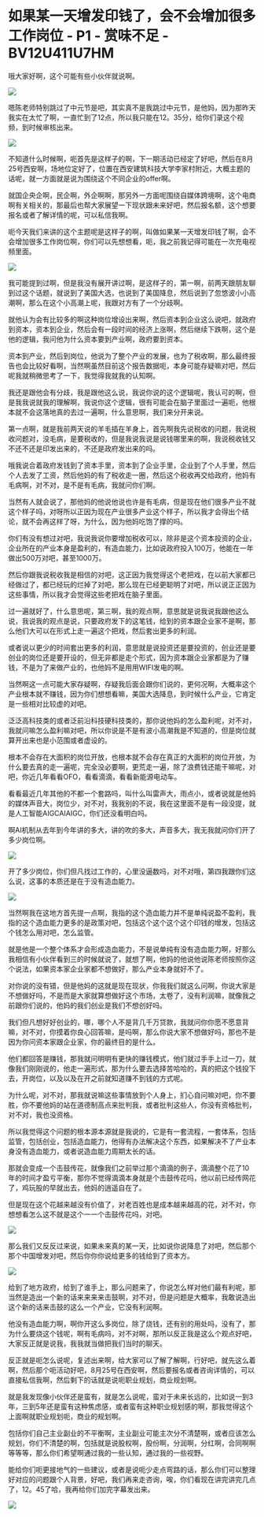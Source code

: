 # 如果某一天增发印钱了，会不会增加很多工作岗位 - P1 - 赏味不足 - BV12U411U7HM

哦大家好啊，这个可能有些小伙伴就说啊。

![](img/0d266d75a0b4f5696c406fe4c5488791_1.png)

嗯陈老师特别跳过了中元节是吧，其实真不是我跳过中元节，是他妈，因为那昨天我实在太忙了啊，一直忙到了12点，所以我只能在12。35分，给你们录这个视频，到时候审核出来。



![](img/0d266d75a0b4f5696c406fe4c5488791_3.png)

不知道什么时候啊，呃首先是这样子的啊，下一期活动已经定了好吧，然后在8月25号西安啊，场地位定好了，位置在西安建筑科技大学李家村附近，大概主题的话呢，就一方面就是说为围绕这个不同企业的offer啊。

就国企央企啊，民企啊，外企啊啊，那另外一方面呢围绕自媒体跨境啊，这个电商啊有关相关的，那最后也帮大家展望一下现状跟未来好吧，然后报名额，这个想要报名或者了解详情的呢，可以私信我啊。

呃今天我们来讲的这个主题呢是这样子的啊，叫做如果某一天增发印钱了啊，会不会增加很多工作岗位啊，你们可以先想想看，呃，我之前我记得可能在一次充电视频里面。



![](img/0d266d75a0b4f5696c406fe4c5488791_5.png)

我可能提到过啊，但是我没有展开讲过啊，是这样子的，第一啊，前两天跟朋友聊到过这个话题，就说到了美国大选，也说到了美国降息，然后说到了忽悠波小小高潮啊，那么在这个小高潮上呢，我跟对方有了一个分歧啊。

就他认为会有比较多的啊这种岗位增设出来啊，然后资本到企业这么说吧，就政府到资本，资本到企业，然后会有一段时间的经济上涨啊，然后继续下跌啊，这个是他的逻辑，我问他为什么资本要到产业啊，政府要到资本。

资本到产业，然后到岗位，他说为了整个产业的发展，也为了税收啊，那么最终报告也会比较好看啊，当然啊虽然目前这个报告数据呃，本身可能存疑嘛对吧，然后呢我就稍微思考了一下，我觉得我就我的认知啊。

我还是跟他会有分歧，我是跟他这么说，我说你说的这个逻辑呢，我认可的啊，但是我我说就我的理解啊，我说你这个逻辑，很有可能会在脑子里面过一遍呃，他根本就不会这落地真的去过一遍啊，什么意思啊，我们来分开来说。

第一点啊，就是我前两天说的羊毛插在羊身上，首先啊我先说税收的问题，我说税收问题对，没毛病，是要税收的，但是我说我说是说钱哪里来的啊，我说税收钱又不还不还是印发出来的，不还是政府发出来的吗。

哦我说合着政府发钱到了资本手里，资本到了企业手里，企业到了个人手里，然后个人去发了工资，然后他妈的有了税收走一圈，然后这个税收再交给政府，他妈有毛病啊，对不对，是不是有毛病，我就问你们啊。

当然有人就会说了，那他妈的他说他说也许是有毛病，但是现在他们很多产业不就这个样子吗，对呀所以正因为现在产业很多产业这个样子，所以我才会得出个结论，就不会再这样了呀，为什么，因为他妈吃饱了撑的吗。

你们有没有想过对吧，我说我说你要增加税收可以，除非是这个资本投资的企业，企业所在的产业本身是盈利的，有造血能力，比如说政府投入100万，他能在一年做出500万对吧，甚至1000万。

然后你跟我说税收我是相信的对吧，这正因为我觉得这个老把戏，在以前大家都已经做过了，都已经玩的烂掉了对吧，那么现在已经更聪明了对吧，所以说正正因为这些事情，所以我才会觉得这些老把戏在脑子里面。

过一遍就好了，什么意思呢，第三啊，我的观点啊，意思就是说我说我跟他这么说，我说我的观点是说，只要政府发下的这笔钱，给到的资本跟企业家不是啊，那么他们大可以在形式上走一遍这个把戏，然后套出更多的利润。

或者说以更少的时间套出更多的利润，意思就是说投资还是要投资的，创业还是要创业的岗位还是要开设的，但无非都是走个形式，因为资本跟企业家都是为了赚钱，不是为了来做产业的，也他妈不是用用WIFI发电的啊。

当然啊这一点可能大家存疑啊，存疑我后面会跟你们说的，更何况啊，大概率这个产业根本就不赚钱，因为你们想想看嘛，美国大选降息，到时候什么产业，它肯定是一些相对比较虚的对吧。

泛泛高科技类的或者泛前沿科技硬科技类的，那你说他妈的怎么盈利呢，对不对，我就问嘛怎么盈利嘛对吧，所以你说是不是有波小高潮我是不知道的，但是岗位就算开出来也是小范围或者虚设的。

根本不会存在大面积的岗位开放，也根本就不会存在真正的大面积的岗位开放，为什么要去真的走一遍呢，完全没必要啊，更荒走一遍，除了浪费钱还能干嘛呢，对吧，你近几年看看OFO，看看滴滴，看看新能源电动车。

看看最近几年其他的不都一个套路吗，叫什么叫雷声大，雨点小，或者说就是他妈的媒体声音大，岗位少，对不对，我我别的不说，我在这里面不是有一段没提，就是人工智能AIGCAIAIGC，你们还没看明白吗。

啊AI机制从去年到今年讲的多大，讲的吹的多大，声音多大，我无我就问你们开了多少岗位啊。

![](img/0d266d75a0b4f5696c406fe4c5488791_7.png)

开了多少岗位，你们但凡找过工作的，心里没逼数吗，对不对哦，第四我跟你们这么说，这事的本质还是在于没有造血能力。



![](img/0d266d75a0b4f5696c406fe4c5488791_9.png)

当然啊我在这地方首先提一点啊，我指的这个造血能力并不是单纯说盈不盈利，我指的这个造血能力更多的是政策对吧，包括这个这个这个这个印钱的增发，包括这个钱怎么用对吧，怎么监管。

就是他是一个整个体系才会形成造血能力，不是说单纯有没有造血能力啊，好那么我相信有小伙伴看到三的时候就说了，就想了啊，他妈的他说他说陈老师按照你这个说法，如果资本家企业家都不想做好，那么产业本身就好不了。

对你说的没有错，但是他妈的这就是现在现状，你我我们就这么问啊，你说大家是不想做好吗，不是而是大家就算想做好这个市场，太卷了，没有利润嘛，就像我之前跟你们说的，他妈的我们创业是我们不想创好吗。

我们但凡想好好创业的，哪，哪个人不是背几千万贷款，我就问你你愿不愿意背嘛，对不对，你摸着你良心回答嘛，是吗啊，那么你说大家不想做好吗，那也不是因为你问资本家跟企业家，你的最终目的是什么。

他们都回答是赚钱，那我就问明明有更快的赚钱模式，他们就过手手上过一刀，就像我们刚刚说的，他走一遍形式，那为什么要去选择苦哈哈的，真的把这个钱投下去，开岗位，以及以及在开之前就知道赚不到钱的方式呢。

为什么呢，对不对，那我就说嘛这些事情放到个人身上，扪心自问嘛对吧，你不要胜，你不要他妈的站在道德制高点来批判我，或者批判这些人，你没有资格批判，对不对，我也没资格。

所以我觉得这个问题的根本源本源就是我说的，它是有一套流程，一套体系，包括监管，包括创业，包括造血能力，他得有办法解决这个东西，如果解决不了产业本身没有造血能力，或者说造血能力周期太长的话。

那就会变成一个击鼓传花，就像我们之前举过那个滴滴的例子，滴滴整个花了10年的时间才盈亏平衡，那你不觉得滴滴本身就是个击鼓传花吗，他以前已经传网花了，鸡玩股的早就出去，他妈的逍遥自在了。

但是现在这个花越来越没有价值了，对老百姓也是成本越来越高的花，对不对，你想想看怎么这不就是这个一一个击鼓传花吗，对吧。



![](img/0d266d75a0b4f5696c406fe4c5488791_11.png)

那么我们又反反过来说，如果未来真的某一天，比如说你说降息了对吧，然后那个那个中国增发对吧，然后你你你说给更多的钱给到了资本方。



![](img/0d266d75a0b4f5696c406fe4c5488791_13.png)

给到了地方政府，给到了谁手上，那么问题来了，你说怎么样对他们最有利呢，那当然是造出一个新的话来来来来击鼓啊，对不对，但是问题是大概率，我敢说造出这个新的话来击鼓的这么一个产业，它没有利润啊。

他没有造血能力啊，啊你开这么多岗位，除了烧钱，还有别的用处吗，没有了，那为什么要烧这个钱呢，啊有毛病吗，对不对啊，那所以反正我是这么个观点好吧，大家反正就是说我，我我就当做把我们当时的聊天。

反正就是呃怎么说呢，复述出来啊，给大家可以了解了解啊，行好吧，就先这么着啊，然后那个呃活动好吧，8月25号在西安啊，然后要报名或者咨询详情的，可以直接私信我啊，然后剩下的话就是说呃职业规划，商业规划啊。

就是我发现像小伙伴还是蛮有，就是怎么说呢，蛮对于未来长远的，比如说一到3年，三到5年还是蛮有这种焦虑感，或者蛮有这种职业规划感的啊，那我觉得这个上面啊就职业规划呃，商业的规划啊。

包括你们自己主业副业的不平衡啊，主业副业可能主次分不清楚啊，或者应该怎么规划，你们不清楚的啊，包括就是说股权啊，股份啊，分润啊，分红啊，合同啊啊等等等，那么你们希望啊通过我的一些认知，通过我的一些视野。

能给你们呃更接地气的一些建议，或者是说呃少走点弯路的话，那么你们可以整理好对应的问题跟个人背景，好吧，我们再来走咨询，唉，你们看现在讲完讲完几点了，12。45了哈，我再给你们加完字幕发出来。



![](img/0d266d75a0b4f5696c406fe4c5488791_15.png)